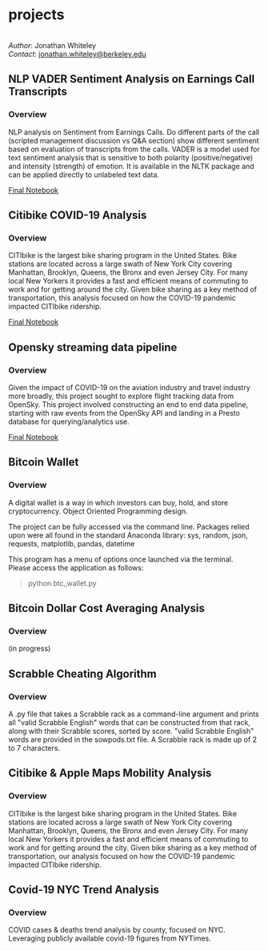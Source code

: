 # projects

<br>_Author_: Jonathan Whiteley<br>
_Contact_: jonathan.whiteley@berkeley.edu<br>

## NLP VADER Sentiment Analysis on Earnings Call Transcripts

### Overview
NLP analysis on Sentiment from Earnings Calls. Do different parts of the call (scripted management discussion vs Q&A section) show different sentiment based on evaluation of transcripts from the calls. VADER is a model used for text sentiment analysis that is sensitive to both polarity (positive/negative) and intensity (strength) of emotion. It is available in the NLTK package and can be applied directly to unlabeled text data.

[Final Notebook](projects/earnings_call_transcripts_NLP/NLP_Final_Notebook.ipynb)

## Citibike COVID-19 Analysis

### Overview
CITIbike is the largest bike sharing program in the United States. Bike stations are located across a large swath of New York City covering Manhattan, Brooklyn, Queens, the Bronx and even Jersey City. For many local New Yorkers it provides a fast and efficient means of commuting to work and for getting around the city. Given bike sharing as a key method of transportation, this analysis focused on how the COVID-19 pandemic impacted CITIbike ridership.

[Final Notebook](projects/citibike_apple_maps/NYC_Mobility_EDA.ipynb)


## Opensky streaming data pipeline

### Overview
Given the impact of COVID-19 on the aviation industry and travel industry more broadly, this project sought to explore flight tracking data from OpenSky. This project involved constructing an end to end data pipeline, starting with raw events from the OpenSky API and landing in a Presto database for querying/analytics use.

[Final Notebook](projects/opensky_streaming_data_pipeline/Final_Notebook.ipynb)

## Bitcoin Wallet

### Overview
A digital wallet is a way in which investors can buy, hold, and store cryptocurrency. Object Oriented Programming design.

The project can be fully accessed via the command line. Packages relied upon were all found in the standard Anaconda library: sys, random, json, requests, matplotlib, pandas, datetime

This program has a menu of options once launched via the terminal.  <br>Please access the application as follows:
> python btc_wallet.py



## Bitcoin Dollar Cost Averaging Analysis

### Overview
(in progress)


## Scrabble Cheating Algorithm

### Overview
A .py file that takes a Scrabble rack as a command-line argument and prints all "valid Scrabble English" words that can be constructed from that rack, along with their Scrabble scores, sorted by score. "valid Scrabble English" words are provided in the sowpods.txt file. A Scrabble rack is made up of 2 to 7 characters.

## Citibike & Apple Maps Mobility Analysis

### Overview
CITIbike is the largest bike sharing program in the United States. Bike stations are located across a large swath of New York City covering Manhattan, Brooklyn, Queens, the Bronx and even Jersey City. For many local New Yorkers it provides a fast and efficient means of commuting to work and for getting around the city. Given bike sharing as a key method of transportation, our analysis focused on how the COVID-19 pandemic impacted CITIbike ridership.

## Covid-19 NYC Trend Analysis

### Overview
COVID cases & deaths trend analysis by county, focused on NYC. Leveraging publicly available covid-19 figures from NYTimes.
